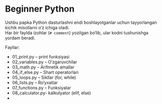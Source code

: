 # Beginner Python

Ushbu papka Python dasturlashni endi boshlayotganlar uchun tayyorlangan kichik misollarni o‘z ichiga oladi.  
Har bir faylda izohlar (`# comment`) yozilgan bo‘lib, ular kodni tushunishga yordam beradi.  

Fayllar:
- 01_print.py – print funksiyasi
- 02_variables.py – O‘zgaruvchilar
- 03_math.py – Arifmetik amallar
- 04_if_else.py – Shart operatorlari
- 05_loops.py – Sikllar (for, while)
- 06_lists.py – Ro‘yxatlar
- 07_functions.py – Funksiyalar
- 08_calculator.py- kalkulyator (elif, else)
- 
